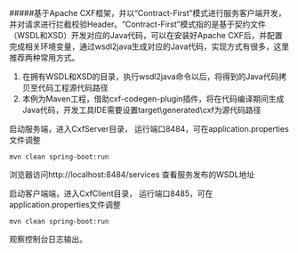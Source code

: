 #####基于Apache CXF框架，并以“Contract-First”模式进行服务客户端开发，并对请求进行拦截校验Header。“Contract-First”模式指的是基于契约文件（WSDL和XSD）开发对应的Java代码，可以在安装好Apache CXF后，并配置完成相关环境变量，通过wsdl2java生成对应的Java代码，实现方式有很多，这里推荐两种常用方式。
1.  在拥有WSDL和XSD的目录，执行wsdl2java命令以后，将得到的Java代码拷贝至代码工程源代码路径
2.  本例为Maven工程，借助cxf-codegen-plugin插件，将在代码编译期间生成Java代码，开发工具IDE需要设置target\generated\cxf为源代码路径

启动服务端，进入CxfServer目录， 运行端口8484，可在application.properties文件调整
```
mvn clean spring-boot:run
```		
浏览器访问http://localhost:8484/services 查看服务发布的WSDL地址

启动客户端端，进入CxfClient目录， 运行端口8485，可在application.properties文件调整
```
mvn clean spring-boot:run
```	

观察控制台日志输出。